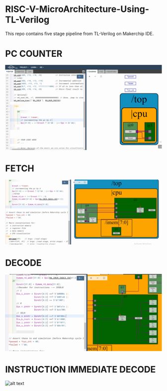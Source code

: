 # RISC-V-MicroArchitecture-Using-TL-Verilog
This repo contains five stage pipeline from TL-Verilog on Makerchip IDE.
# PC COUNTER
![alt text](https://github.com/HafsaParker/RISC-V-MicroArchitecture-Using-TL-Verilog/blob/main/PC_CD.png)
# FETCH
![alt text](https://github.com/HafsaParker/RISC-V-MicroArchitecture-Using-TL-Verilog/blob/main/fetch_CD.png)
# DECODE
![alt text](https://github.com/HafsaParker/RISC-V-MicroArchitecture-Using-TL-Verilog/blob/main/Decode_CD.png)
# INSTRUCTION IMMEDIATE DECODE
![alt text]()
